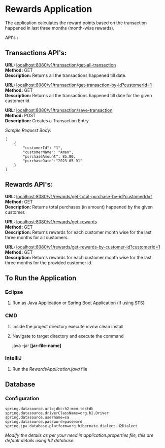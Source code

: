 

# Rewards Application

The application calculates the reward points based on the transaction happened in last three months (month-wise rewards).

API's :

## Transactions API's:

**URL:** [localhost:8080/v1/transaction/get-all-transaction](localhost:8080/v1/transaction/get-all-transaction) <br>
**Method:** GET <br>
**Description:** Returns all the transactions happened till date. <br>


**URL:** [localhost:8080/v1/transaction/get-transaction-by-id?customerId=1](localhost:8080/v1/transaction/get-transaction-by-id?customerId=1) <br>
**Method:** GET <br>
**Description:** Returns all the transactions happened till date for the given customer id. <br>


**URL:** [localhost:8080/v1/transaction/save-transaction](localhost:8080/v1/transaction/save-transaction) <br>
**Method:** POST <br>
**Description:** Creates a Transaction Entry <br>

*Sample Request Body:*

    [
        {
            "customerId": "1",
            "customerName": "Aman",
            "purchaseAmount": 85.00,
            "purchaseDate":"2023-05-01"
        }
    ]


## Rewards API's:

**URL:** [localhost:8080/v1/rewards/get-total-purchase-by-id?customerId=1](localhost:8080/v1/rewards/get-total-purchase-by-id?customerId=1) <br>
**Method:** GET <br>
**Description:** Returns total purchases (in amount) happened by the given customer. <br>

**URL:** [localhost:8080/v1/rewards/get-rewards](localhost:8080/v1/rewards/get-rewards) <br>
**Method:** GET <br>
**Description:** Returns rewards for each customer month wise for the last three months for all customers. <br>

**URL:** [localhost:8080/v1/rewards/get-rewards-by-customer-id?customerId=1](localhost:8080/v1/rewards/get-rewards-by-customer-id?customerId=1) <br>
**Method:** GET <br>
**Description:** Returns rewards for each customer month wise for the last three months for the provided customer id. <br>

## To Run the Application

### Eclipse

1. Run as Java Application or Spring Boot Application (if using STS)

### CMD

1. Inside the project directory execute mvnw clean install
2. Navigate to target directory and execute the command 

    java -jar  **[jar-file-name]**

### IntelliJ

1. Run the *RewardsApplication.java* file

## Database

### Configuration

    spring.datasource.url=jdbc:h2:mem:testdb
    spring.datasource.driverClassName=org.h2.Driver
    spring.datasource.username=sa
    spring.datasource.password=password
    spring.jpa.database-platform=org.hibernate.dialect.H2Dialect

*Modify the details as per your need in application.properties file, this are default details using h2 database.*
